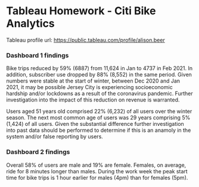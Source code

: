 # Tableau Homework - Citi Bike Analytics

Tableau profile url: https://public.tableau.com/profile/alison.beer

### Dashboard 1 findings
Bike trips reduced by 59% (6887) from 11,624 in Jan to 4737 in Feb 2021. In addition, subscriber use dropped by 88% (8,552) in the same period. Given numbers were stable at the start of winter, between Dec 2020 and Jan 2021, it may be possible Jersey City is experiencing socioeconomic hardship and/or lockdowns as a result of the coronavirus pandemic. Further investigation into the impact of this reduction on revenue is warranted. 

Users aged 51 years old comprised 22% (6,232) of all users over the winter season. The next most common age of users was 29 years comprising 5% (1,424)
of all users. Given the substantial difference further investigation into past data should be performed to determine if this is an anamoly in the system and/or false reporting by users. 

### Dashboard 2 findings
Overall 58% of users are male and 19% are female. Females, on average, ride for 8 minutes longer than males. During the work week the peak start time for bike trips is 1 hour earlier for males (4pm) 
than for females (5pm).
